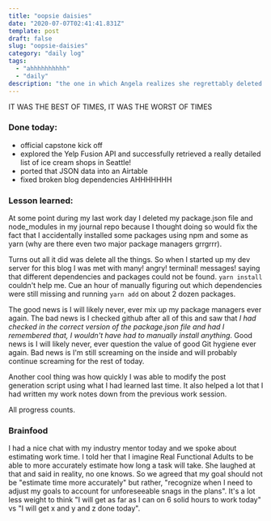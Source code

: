 ```yaml
---
title: "oopsie daisies"
date: "2020-07-07T02:41:41.831Z"
template: post
draft: false
slug: "oopsie-daisies"
category: "daily log"
tags: 
  - "ahhhhhhhhhh"
  - "daily"
description: "the one in which Angela realizes she regrettably deleted all the dependencies and even more regrettably chooses to manually redownload all of them"
---
```


IT WAS THE BEST OF TIMES, IT WAS THE WORST OF TIMES

### Done today: 
- official capstone kick off 
- explored the Yelp Fusion API and successfully retrieved a really detailed list of ice cream shops in Seattle! 
- ported that JSON data into an Airtable 
- fixed broken blog dependencies AHHHHHHH 

### Lesson learned: 

At some point during my last work day I deleted my package.json file and node_modules in my journal repo because I thought doing so would fix the fact that I accidentally installed some packages using npm and some as yarn (why are there even two major package managers grrgrrr). 

Turns out all it did was delete all the things. So when I started up my dev server for this blog I was met with many! angry! terminal! messages! saying that different dependencies and packages could not be found. `yarn install` couldn't help me. Cue an hour of manually figuring out which dependencies were still missing and running `yarn add` on about 2 dozen packages. 

The good news is I will likely never, ever mix up my package managers ever again. The bad news is I checked github after all of this and saw that *I had checked in the correct version of the package.json file and had I remembered that, I wouldn't have had to manually install anything*. Good news is I will likely never, ever question the value of good Git hygiene ever again. Bad news is I'm still screaming on the inside and will probably continue screaming for the rest of today. 

Another cool thing was how quickly I was able to modify the post generation script using what I had learned last time. It also helped a lot that I had written my work notes down from the previous work session. 

All progress counts.

### Brainfood 

I had a nice chat with my industry mentor today and we spoke about estimating work time. I told her that I imagine Real Functional Adults to be able to more accurately estimate how long a task will take. She laughed at that and said in reality, no one knows. So we agreed that my goal should not be "estimate time more accurately" but rather, "recognize when I need to adjust my goals to account for unforeseeable snags in the plans". It's a lot less weight to think "I will get as far as I can on 6 solid hours to work today" vs "I will get x and y and z done today".

